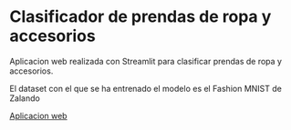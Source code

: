 # Clasificador de prendas de ropa y accesorios

Aplicacion web realizada con Streamlit para clasificar prendas de ropa y accesorios.

El dataset con el que se ha entrenado el modelo es el Fashion MNIST de Zalando

[Aplicacion web]("https://prendasapp-nttrenynjttqbhibwyxo7q.streamlit.app/")